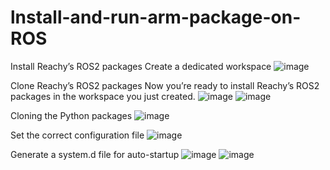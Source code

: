 # lnstall-and-run-arm-package-on-ROS
Install Reachy’s ROS2 packages
Create a dedicated workspace
![image](https://user-images.githubusercontent.com/109753912/183057367-22e0c3bb-70ae-4cb3-b69f-8da052cf8853.png)

Clone Reachy’s ROS2 packages
Now you’re ready to install Reachy’s ROS2 packages in the workspace you just created. 
![image](https://user-images.githubusercontent.com/109753912/183057482-3131b662-103d-4986-a6a7-25e2a27d53b8.png)
![image](https://user-images.githubusercontent.com/109753912/183057513-d0adc14d-b2b3-4003-8898-4db164c5c67c.png)

Cloning the Python packages
![image](https://user-images.githubusercontent.com/109753912/183057578-2371806e-2488-437a-afa8-ebb6e44d3a56.png)

Set the correct configuration file
![image](https://user-images.githubusercontent.com/109753912/183057783-c712446d-3583-4260-b788-b8338787a029.png)

Generate a system.d file for auto-startup
![image](https://user-images.githubusercontent.com/109753912/183057874-922877cf-59eb-4352-a7ae-613075915901.png)
![image](https://user-images.githubusercontent.com/109753912/183057915-d74e6133-410a-4c17-b1b7-29903fef3add.png)
